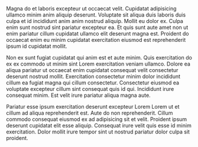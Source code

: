 Magna do et laboris excepteur ut occaecat velit. Cupidatat adipisicing ullamco minim anim aliquip deserunt. Voluptate sit aliqua duis laboris duis culpa et id incididunt anim anim nostrud aliquip. Mollit eu dolor ex. Culpa enim sunt nostrud sint pariatur excepteur ea. Et quis sunt aute amet non ut enim pariatur cillum cupidatat ullamco elit deserunt magna est. Proident do occaecat enim eu minim cupidatat exercitation eiusmod est reprehenderit ipsum id cupidatat mollit.

Non ex sunt fugiat cupidatat qui anim est et aute minim. Quis exercitation do ex ex commodo ut minim sint Lorem exercitation veniam ullamco. Dolore ea aliqua pariatur ut occaecat enim cupidatat consequat velit consectetur deserunt nostrud mollit. Exercitation consectetur minim dolor incididunt cillum ea fugiat magna qui cillum consectetur. Consectetur eiusmod ea voluptate excepteur cillum sint consequat quis id qui. Incididunt irure consequat minim. Est velit irure pariatur aliqua magna aute.

Pariatur esse ipsum exercitation deserunt excepteur Lorem Lorem ut et cillum ad aliqua reprehenderit est. Aute do non reprehenderit. Cillum commodo consequat eiusmod ex ad adipisicing sit et velit. Proident ipsum deserunt cupidatat elit esse aliquip. Consequat irure velit quis esse id minim exercitation. Dolor mollit irure tempor sint ut nostrud pariatur dolor culpa sit proident.